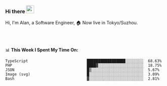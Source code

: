 ### Hi there <img src="https://media.giphy.com/media/hvRJCLFzcasrR4ia7z/giphy.gif" width="25px">

<!-- ![visitors](https://visitor-badge.glitch.me/badge?page_id=dislfyer.dislfyer) -->

Hi, I'm Alan, a Software Engineer, 🏠 Now live in Tokyo/Suzhou.

<br/>
<br/>

📊 **This Week I Spent My Time On:**


<!--START_SECTION:waka-->

```text
TypeScript                          █████████████████░░░░░░░░  68.63%
PHP                                 ████▓░░░░░░░░░░░░░░░░░░░░  18.75%
JSON                                █▒░░░░░░░░░░░░░░░░░░░░░░░  5.67%
Image (svg)                         █░░░░░░░░░░░░░░░░░░░░░░░░  3.09%
Bash                                ▓░░░░░░░░░░░░░░░░░░░░░░░░  2.81%
```

<!--END_SECTION:waka-->

<!--
**About Me:**
 -->
